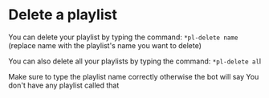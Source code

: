 # Delete a playlist

You can delete your playlist by typing the command: `*pl-delete name` (replace name with the playlist's name you want to delete)

You can also delete all your playlists by typing the command: `*pl-delete al`l

Make sure to type the playlist name correctly otherwise the bot will say You don't have any playlist called that
